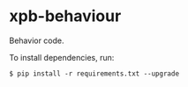 xpb-behaviour
==============

Behavior code.

To install dependencies, run:

    $ pip install -r requirements.txt --upgrade

